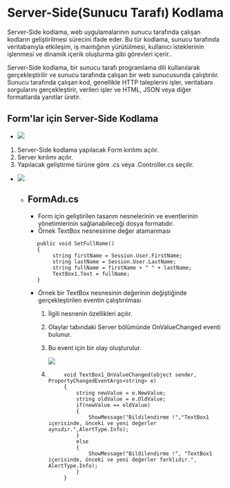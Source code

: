 # Server-Side(Sunucu Tarafı) Kodlama
Server-Side kodlama, web uygulamalarının sunucu tarafında çalışan kodların geliştirilmesi sürecini ifade eder. Bu tür kodlama, sunucu tarafında veritabanıyla etkileşim, iş mantığının yürütülmesi, kullanıcı isteklerinin işlenmesi ve dinamik içerik oluşturma gibi görevleri içerir..

Server-Side kodlama, bir sunucu tarafı programlama dili kullanılarak gerçekleştirilir ve sunucu tarafında çalışan bir web sunucusunda çalıştırılır. Sunucu tarafında çalışan kod, genellikle HTTP taleplerini işler, veritabanı sorgularını gerçekleştirir, verileri işler ve HTML, JSON veya diğer formatlarda yanıtlar üretir.

## Form'lar için Server-Side Kodlama
-   ![](https://docsbimser.blob.core.windows.net/imagecontainer/client-870fab56-b75d-45c0-abff-6fd9108f6e65.png)
1.  Server-Side kodlama yapılacak Form kırılımı açılır.
2.  Server kırılımı açılır.
3.  Yapılacak geliştirme türüne göre .cs veya .Controller.cs seçilir.
*  ![](https://docsbimser.blob.core.windows.net/imagecontainer/1-ca2af821-6397-478f-98d8-ade9c162732d.png)

    *   ## FormAdı.cs
        *   Form için geliştirilen tasarım nesnelerinin ve eventlerinin yönetimlerinin sağlanabileceği dosya formatıdır.
        - Örnek TextBox nesnesinine değer atamanması
        ```cSharp
           public void SetFullName()
           {
                string firstName = Session.User.FirstName;
                string lastName = Session.User.LastName;
                string fullName = firstName + " " + lastName; 
                TextBox1.Text = fullName;
           }       
        ```
        - Örnek bir TextBox nesnesinin değerinin değiştiğinde gerçekleştirilen eventin çalıştırılması
            1.  İlgili nesnenin özellikleri açılır.
            2.  Olaylar tabındaki Server bölümünde OnValueChanged eventi bulunur.
            3.  Bu event için bir olay oluşturulur.

                ![](https://docsbimser.blob.core.windows.net/imagecontainer/1-aafcd9fc-70e9-49d5-b7b0-dbb6226cb0ed.png)
            4. ```cSharp
                    void TextBox1_OnValueChanged(object sender, PropertyChangedEventArgs<string> e)
                    {
                        string newValue = e.NewValue;
                        string oldValue = e.OldValue;
                        if(newValue == oldValue)
                        {
                            ShowMessage("Bildilendirme !","TextBox1 içerisinde, önceki ve yeni değerler aynıdır.",AlertType.Info);
                        }
                        else
                        {
                            ShowMessage("Bildilendirme !", "TextBox1 içerisinde, önceki ve yeni değerler farklıdır.", AlertType.Info);
                        }
                    }
                ```